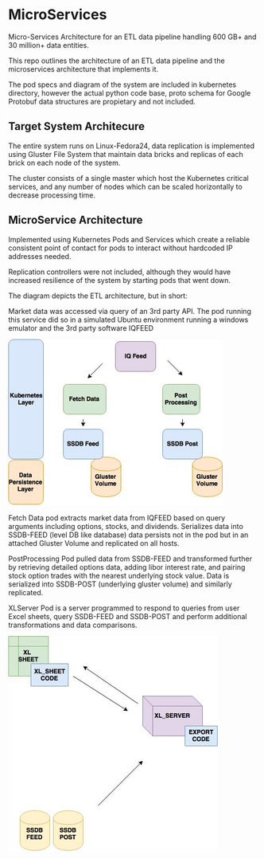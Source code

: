 # MicroServices
Micro-Services Architecture for an ETL data pipeline handling 600 GB+ and 30 million+ data entities. 

This repo outlines the architecture of an ETL data pipeline and the microservices architecture that implements it. 

The pod specs and diagram of the system are included in kubernetes directory, however the actual python code base, proto schema for Google Protobuf data structures are propietary and not included. 

## Target System Architecure
The entire system runs on Linux-Fedora24, data replication is implemented using Gluster File System that maintain  data bricks and replicas of each brick on each node of the system.

The cluster consists of a single master which host the Kubernetes critical services, and any number of nodes which can be scaled horizontally to decrease processing time.

## MicroService Architecture
Implemented using Kubernetes Pods and Services which create a reliable consistent point of contact for pods to interact without hardcoded IP addresses needed. 

Replication controllers were not included, although they would have increased resilience of the system by starting pods that went down. 

The diagram depicts the ETL architecture, but in short:

Market data was accessed via query of an 3rd party API. The pod running this service did so in a simulated Ubuntu environment running a windows emulator and the 3rd party software IQFEED

![Alt text](/system_diagram.jpg "System Diagram")

Fetch Data pod extracts market data from IQFEED based on query arguments including options, stocks, and dividends. Serializes data into SSDB-FEED (level DB like database) data persists not in the pod but in an attached Gluster Volume and replicated on all hosts.  

PostProcessing Pod pulled data from SSDB-FEED and transformed further by retrieving detailed options data, adding libor interest rate, and pairing stock option trades with the nearest underlying stock value. Data is serialized into SSDB-POST (underlying gluster volume) and similarly replicated.   

XLServer Pod is a server programmed to respond to queries from user Excel sheets, query SSDB-FEED and SSDB-POST and perform additional transformations and data comparisons.

![Alt text](/xl_server.jpg "XL Server")

